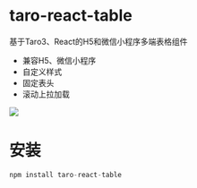
# taro-react-table

基于Taro3、React的H5和微信小程序多端表格组件
- 兼容H5、微信小程序
- 自定义样式
- 固定表头
- 滚动上拉加载

![](https://raw.githubusercontent.com/qiuweikangdev/taro-react-table/master/images/demo.gif)


# 安装
```js
npm install taro-react-table
````
